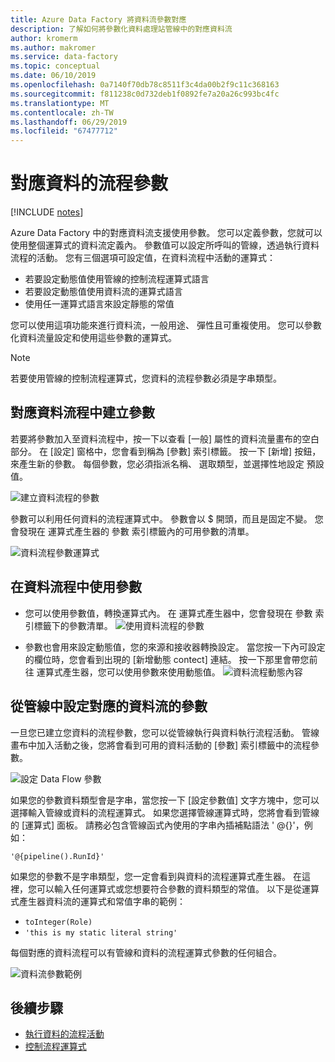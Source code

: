 ```yaml
---
title: Azure Data Factory 將資料流參數對應
description: 了解如何將參數化資料處理站管線中的對應資料流
author: kromerm
ms.author: makromer
ms.service: data-factory
ms.topic: conceptual
ms.date: 06/10/2019
ms.openlocfilehash: 0a7140f70db78c8511f3c4da00b2f9c11c368163
ms.sourcegitcommit: f811238c0d732deb1f0892fe7a20a26c993bc4fc
ms.translationtype: MT
ms.contentlocale: zh-TW
ms.lasthandoff: 06/29/2019
ms.locfileid: "67477712"
---
```

# <a name="mapping-data-flow-parameters"></a>對應資料的流程參數

[!INCLUDE [notes](../../includes/data-factory-data-flow-preview.md)]

Azure Data Factory 中的對應資料流支援使用參數。 您可以定義參數，您就可以使用整個運算式的資料流定義內。 參數值可以設定所呼叫的管線，透過執行資料流程的活動。 您有三個選項可設定值，在資料流程中活動的運算式：

* 若要設定動態值使用管線的控制流程運算式語言
* 若要設定動態值使用資料流的運算式語言
* 使用任一運算式語言來設定靜態的常值

您可以使用這項功能來進行資料流，一般用途、 彈性且可重複使用。 您可以參數化資料流量設定和使用這些參數的運算式。

> [!NOTE]
> 若要使用管線的控制流程運算式，您資料的流程參數必須是字串類型。

## <a name="create-parameters-in-mapping-data-flow"></a>對應資料流程中建立參數

若要將參數加入至資料流程中，按一下以查看 [一般] 屬性的資料流量畫布的空白部分。 在 [設定] 窗格中，您會看到稱為 [參數] 索引標籤。 按一下 [新增] 按鈕，來產生新的參數。 每個參數，您必須指派名稱、 選取類型，並選擇性地設定 預設值。

![建立資料流程的參數](media/data-flow/create-params.png "建立資料流程的參數")

參數可以利用任何資料的流程運算式中。 參數會以 $ 開頭，而且是固定不變。 您會發現在 運算式產生器的 參數 索引標籤內的可用參數的清單。

![資料流程參數運算式](media/data-flow/parameter-expression.png "資料流程參數運算式")

## <a name="use-parameters-in-your-data-flow"></a>在資料流程中使用參數

* 您可以使用參數值，轉換運算式內。 在 運算式產生器中，您會發現在 參數 索引標籤下的參數清單。 ![使用資料流程的參數](media/data-flow/params9.png "使用資料流程的參數")

* 參數也會用來設定動態值，您的來源和接收器轉換設定。 當您按一下內可設定的欄位時，您會看到出現的 [新增動態 contect] 連結。 按一下那里會帶您前往 運算式產生器，您可以使用參數來使用動態值。 ![資料流程動態內容](media/data-flow/params6.png "資料流程動態內容")

## <a name="set-mapping-data-flow-parameters-from-pipeline"></a>從管線中設定對應的資料流的參數

一旦您已建立您資料的流程參數，您可以從管線執行與資料執行流程活動。 管線畫布中加入活動之後，您將會看到可用的資料活動的 [參數] 索引標籤中的流程參數。

![設定 Data Flow 參數](media/data-flow/parameter-assign.png "設定 Data Flow 參數")

如果您的參數資料類型會是字串，當您按一下 [設定參數值] 文字方塊中，您可以選擇輸入管線或資料的流程運算式。 如果您選擇管線運算式時，您將會看到管線的 [運算式] 面板。 請務必包含管線函式內使用的字串內插補點語法 ' @{<expression>}'，例如：

```'@{pipeline().RunId}'```

如果您的參數不是字串類型，您一定會看到與資料的流程運算式產生器。 在這裡，您可以輸入任何運算式或您想要符合參數的資料類型的常值。 以下是從運算式產生器資料流的運算式和常值字串的範例：

* ```toInteger(Role)```
* ```'this is my static literal string'```

每個對應的資料流程可以有管線和資料的流程運算式參數的任何組合。 

![資料流參數範例](media/data-flow/parameter-example.png "資料流參數範例")



## <a name="next-steps"></a>後續步驟
* [執行資料的流程活動](control-flow-execute-data-flow-activity.md)
* [控制流程運算式](control-flow-expression-language-functions.md)

